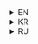 <details>
<summary>EN</summary>

### Straightforward string functions

- **`strLen(const char *str)`**  
  Returns the length of the input string.

- **`strCmp(const char *str, const char *str2)`**  
  Compares two strings and returns 0 if they are equal, 1 if they are not.

- **`strChr_s(const char *str, char chr)`**  
  Returns a pointer to the first occurrence of the character chr in the string str. If not found, returns a pointer to the null terminator '\0'.

- **strChr(const char *str, char chr)**  
  Searches for the first occurrence of the character chr in the string str. Returns a pointer to the character, or nullptr if not found.

- **strStr(const char *str, const char *str2)**  
  Searches for the substring str2 in the string str. Returns a pointer to the first occurrence of str2 or nullptr if not found.

- **strCat(const char *str, const char *str2)**  
  Concatenates two strings and returns a new string containing the result.

- **strCpy(char *buffer, const char *srcStr)**  
  Copies the string srcStr into the provided buffer and returns the buffer. (Warning! after dynamic buffer usage, please don't forget to free this buffer)

</details>

<details>
<summary>KR</summary>

### 문자열 함수

- **strLen(const char *str)**  
  입력된 문자열의 길이를 반환합니다.

- **strCmp(const char *str, const char *str2)**  
  두 문자열을 비교하고 같으면 0을, 다르면 1을 반환합니다.

- **strChr_s(const char *str, char chr)**  
  문자열 str에서 문자 chr가 처음 나오는 위치를 반환합니다. 찾지 못하면 널 문자 '\0'의 포인터를 반환합니다.

- **strChr(const char *str, char chr)**  
  문자열 str에서 문자 chr가 처음 나오는 위치를 찾고, 찾으면 해당 문자의 포인터를 반환합니다. 그렇지 않을 경우엔 nullptr를 반환합니다.

- **strStr(const char *str, const char *str2)**  
  문자열 str에서 부분 문자열 str2를 찾습니다. 찾으면 str2의 첫 번째 위치를 반환하고, 그렇지 않을 경우엔 nullptr을 반환합니다.

- **strCat(const char *str, const char *str2)**  
  두 문자열을 연결한 후에 결과를 반환합니다.

- **strCpy(char *buffer, const char *srcStr)**  
  srcStr을 buffer에 복사하고 buffer를 반환합니다. (주의사항! 동적 buffer를 사용한 후에 buffer를 삭제되면 좋겠습니다)

</details>

<details>
<summary>RU</summary>

### Простые строковые функции

- **strLen(const char *str)**  
  Возвращает длину строки.

- **strCmp(const char *str, const char *str2)**  
  Сравнивает две строки и возвращает 0, если они равны, и 1, если они разные.

- **strChr_s(const char *str, char chr)**  
  Возвращает указатель на первое вхождение символа chr в строку str. Если не найдено, возвращает указатель на нулевой символ '\0'.

- **strChr(const char *str, char chr)**  
  Ищет первое вхождение символа chr в строке str. Возвращает указатель на символ или nullptr, если не найдено.

- **strStr(const char *str, const char *str2)**  
  Ищет подстроку str2 в строке str. Возвращает указатель на первое вхождение str2, или nullptr, если не найдено.

- **strCat(const char *str, const char *str2)**  
  Конкатенирует две строки и возвращает новую строку, содержащую результат.

- **strCpy(char *buffer, const char *srcStr)**  
  Копирует строку srcStr в предоставленный buffer и возвращает buffer. (Внимание! после использования динамического buffer желательно освободить память)

</details>
